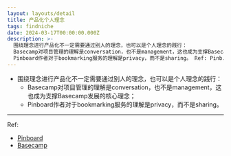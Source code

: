 ```yaml
---
layout: layouts/detail
title: 产品化个人理念
tags: findniche
date: 2024-03-17T00:00:00.000Z
description: >-
  围绕理念进行产品化不一定需要通过别人的理念，也可以是个人理念的践行：
  Basecamp对项目管理的理解是conversation，也不是management，这也成为支撑Basecamp发展的核心理念；
  Pinboard作者对于bookmarking服务的理解是privacy，而不是sharing。 Ref: Pinb...
---
```

* 围绕理念进行产品化不一定需要通过别人的理念，也可以是个人理念的践行：
  * Basecamp对项目管理的理解是conversation，也不是management，这也成为支撑Basecamp发展的核心理念；
  * Pinboard作者对于bookmarking服务的理解是privacy，而不是sharing。

---

Ref:
* <a href="http://pinboard.im/" target="_blank">Pinboard</a>
* <a href="https://basecamp.com/" target="_blank">Basecamp</a>
